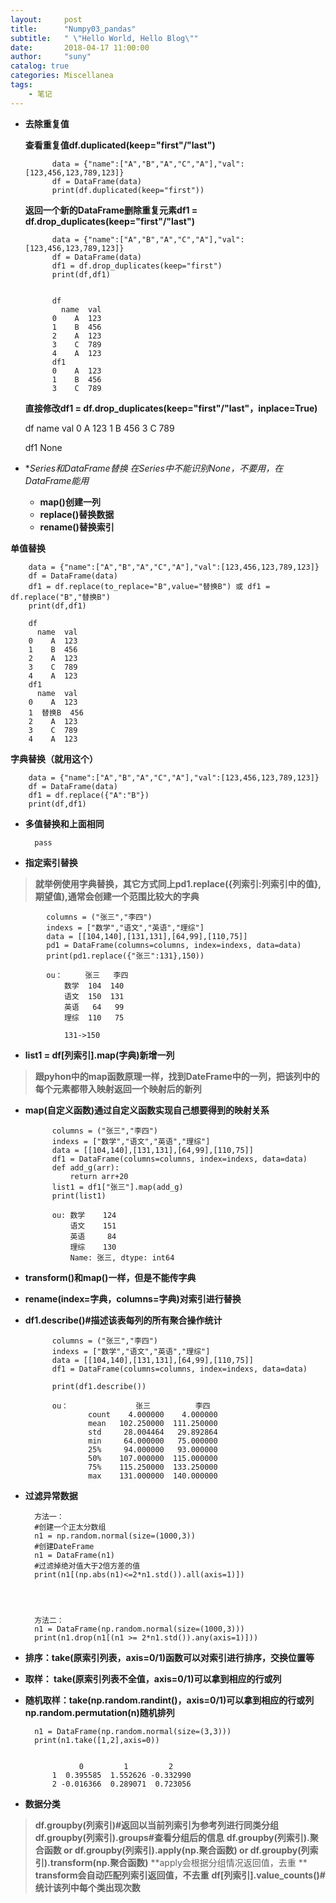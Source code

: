 ```yaml
---
layout:     post
title:      "Numpy03_pandas"
subtitle:   " \"Hello World, Hello Blog\""
date:       2018-04-17 11:00:00
author:     "suny"
catalog: true
categories: Miscellanea
tags:
    - 笔记
---
```



- **去除重复值**

  **查看重复值df.duplicated(keep="first"/"last")**

		
			data = {"name":["A","B","A","C","A"],"val":[123,456,123,789,123]}
			df = DataFrame(data)
			print(df.duplicated(keep="first"))


   **返回一个新的DataFrame删除重复元素df1 = df.drop_duplicates(keep="first"/"last")**

			
		
			data = {"name":["A","B","A","C","A"],"val":[123,456,123,789,123]}
			df = DataFrame(data)
			df1 = df.drop_duplicates(keep="first")
			print(df,df1)


			df
			  name  val
			0    A  123
			1    B  456
			2    A  123
			3    C  789
			4    A  123
			df1  
			0    A  123
			1    B  456
			3    C  789



   **直接修改df1 = df.drop_duplicates(keep="first"/"last"，inplace=True)**

			
	df
	  name  val
	0    A  123
	1    B  456
	3    C  789 
	
	df1
	None


- **Series和DataFrame替换  *在Series中不能识别None，不要用，在DataFrame能用**
	- **map()创建一列**
	- **replace()替换数据**
	- **rename()替换索引**
	
**单值替换**


		data = {"name":["A","B","A","C","A"],"val":[123,456,123,789,123]}
		df = DataFrame(data)
		df1 = df.replace(to_replace="B",value="替换B") 或 df1 = df.replace("B","替换B")
		print(df,df1)

		df
		  name  val
		0    A  123
		1    B  456
		2    A  123
		3    C  789
		4    A  123
		df1
		  name  val
		0    A  123
		1  替换B  456
		2    A  123
		3    C  789
		4    A  123



**字典替换（就用这个）**


		data = {"name":["A","B","A","C","A"],"val":[123,456,123,789,123]}
		df = DataFrame(data)
		df1 = df.replace({"A":"B"})
		print(df,df1)


- **多值替换和上面相同**

		pass


	
 - **指定索引替换**
 > **就举例使用字典替换，其它方式同上pd1.replace({列索引:列索引中的值},期望值),通常会创建一个范围比较大的字典**

	
			columns = ("张三","李四")
			indexs = ["数学","语文","英语","理综"]
			data = [[104,140],[131,131],[64,99],[110,75]]
			pd1 = DataFrame(columns=columns, index=indexs, data=data)
			print(pd1.replace({"张三":131},150))

			ou：     张三   李四
				数学  104  140
				语文  150  131
				英语   64   99
				理综  110   75
				
				131->150


- **list1 = df[列索引].map(字典)新增一列**

> **跟pyhon中的map函数原理一样，找到DateFrame中的一列，把该列中的每个元素都带入映射返回一个映射后的新列**


- **map(自定义函数)通过自定义函数实现自己想要得到的映射关系**

		
	

			columns = ("张三","李四")
			indexs = ["数学","语文","英语","理综"]
			data = [[104,140],[131,131],[64,99],[110,75]]
			df1 = DataFrame(columns=columns, index=indexs, data=data)
			def add_g(arr):
			    return arr+20
			list1 = df1["张三"].map(add_g)
			print(list1)

			ou: 数学    124
				语文    151
				英语     84
				理综    130
				Name: 张三, dtype: int64
	
- **transform()和map()一样，但是不能传字典**


- **rename(index=字典，columns=字典)对索引进行替换**


- **df1.describe()#描述该表每列的所有聚合操作统计**


	

			columns = ("张三","李四")
			indexs = ["数学","语文","英语","理综"]
			data = [[104,140],[131,131],[64,99],[110,75]]
			df1 = DataFrame(columns=columns, index=indexs, data=data)
			
			print(df1.describe())	 

		    ou：               张三          李四
					count    4.000000    4.000000
					mean   102.250000  111.250000
					std     28.004464   29.892864
					min     64.000000   75.000000
					25%     94.000000   93.000000
					50%    107.000000  115.000000
					75%    115.250000  133.250000
					max    131.000000  140.000000



- **过滤异常数据**


		方法一：
		#创建一个正太分数组	
		n1 = np.random.normal(size=(1000,3))
		#创建DateFrame
		n1 = DataFrame(n1)
		#过滤掉绝对值大于2倍方差的值
		print(n1[(np.abs(n1)<=2*n1.std()).all(axis=1)])




		方法二：
		n1 = DataFrame(np.random.normal(size=(1000,3)))
		print(n1.drop(n1[(n1 >= 2*n1.std()).any(axis=1)]))

- **排序：take(原索引列表，axis=0/1)函数可以对索引进行排序，交换位置等**
- **取样：   take(原索引列表不全值，axis=0/1)可以拿到相应的行或列**
- **随机取样：take(np.random.randint()，axis=0/1)可以拿到相应的行或列np.random.permutation(n)随机排列**


		n1 = DataFrame(np.random.normal(size=(3,3)))
		print(n1.take([1,2],axis=0))


		          0         1         2
			1  0.395585  1.552626 -0.332990
			2 -0.016366  0.289071  0.723056

	
- **数据分类**

> **df.groupby(列索引)#返回以当前列索引为参考列进行同类分组**
> **df.groupby(列索引).groups#查看分组后的信息**
> **df.groupby(列索引).聚合函数 or df.groupby(列索引).apply(np.聚合函数) or df.groupby(列索引).transform(np.聚合函数)**
> **apply会根据分组情况返回值，去重 **
> **transform会自动匹配列索引返回值，不去重**
> **df[列索引].value_counts()#统计该列中每个类出现次数**


	
		

